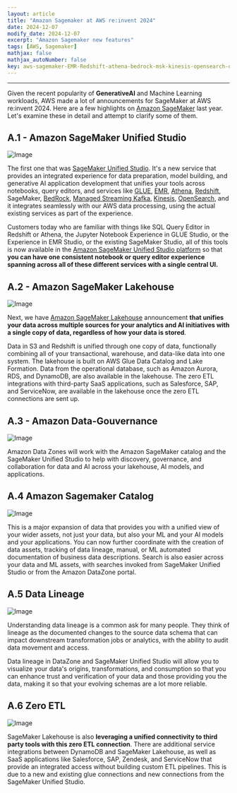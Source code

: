 ```yaml
---
layout: article
title: "Amazon Sagemaker at AWS re:invent 2024"
date: 2024-12-07
modify_date: 2024-12-07
excerpt: "Amazon Sagemaker new features"
tags: [AWS, Sagemaker]
mathjax: false
mathjax_autoNumber: false
key: aws-sagemaker-EMR-Redshift-athena-bedrock-msk-kinesis-opensearch-quicksight-tips
---
```


***

Given the recent popularity of **GenerativeAI** and Machine Learning workloads, AWS made a lot of announcements for SageMaker at AWS re:invent 2024. Here are a few highlights on [Amazon SageMaker](https://aws.amazon.com/sagemaker) last year.
Let's examine these in detail and attempt to clarify some of them.

## A.1 - Amazon SageMaker Unified Studio

![Image](https://github.com/user-attachments/assets/1bf57255-16ce-40e3-9e2c-cc51975bd7f2)

The first one that was [SageMaker Unified Studio](https://aws.amazon.com/sagemaker/unified-studio/). It's a new service that provides an integrated experience for data preparation, model building, and generative AI application development that unifies your tools across notebooks, query editors, and services like [GLUE](https://aws.amazon.com/glue/), [EMR](https://aws.amazon.com/emr/), [Athena](https://aws.amazon.com/athena/), [Redshift](https://aws.amazon.com/redshift/), SageMaker, [BedRock](https://aws.amazon.com/bedrock/), [Managed Streaming Kafka](https://aws.amazon.com/msk/), [Kinesis](https://aws.amazon.com/kinesis/), [OpenSearch](https://aws.amazon.com/opensearch-service/), and it integrates seamlessly with our AWS data processing, using the actual existing services as part of the experience.

Customers today who are familiar with things like SQL Query Editor in Redshift or Athena, the Jupyter Notebook Experience in GLUE Studio, or the Experience in EMR Studio, or the existing SageMaker Studio, all of this tools is now available in the [Amazon SageMaker Unified Studio platform](https://aws.amazon.com/sagemaker/unified-studio/) so that **you can have one consistent notebook or query editor experience spanning across all of these different services with a single central UI.**

## A.2 - Amazon SageMaker Lakehouse

![Image](https://github.com/user-attachments/assets/b4286695-dea3-4b6b-97cd-7e6aeb14a682)

Next, we have [Amazon SageMaker Lakehouse](https://aws.amazon.com/sagemaker/lakehouse/) announcement **that unifies your data across multiple sources for your analytics and AI initiatives with a single copy of data, regardless of how your data is stored**.

Data in S3 and Redshift is unified through one copy of data, functionally combining all of your transactional, warehouse, and data-like data into one system. The lakehouse is built on AWS Glue Data Catalog and Lake Formation. Data from the operational database, such as Amazon Aurora, RDS, and DynamoDB, are also available in the lakehouse. The zero ETL integrations with third-party SaaS applications, such as Salesforce, SAP, and ServiceNow, are available in the lakehouse once the zero ETL connections are sent up.

## A.3 - Amazon Data-Gouvernance

![Image](https://github.com/user-attachments/assets/22693f62-a0de-4393-8f3c-ff013875402f)

Amazon Data Zones will work with the Amazon SageMaker catalog and the SageMaker Unified Studio to help with discovery, governance, and collaboration for data and AI across your lakehouse, AI models, and applications.

## A.4 Amazon Sagemaker Catalog

![Image](https://github.com/user-attachments/assets/af3ee094-3dc8-4da0-90ed-831b7f365f67)

This is a major expansion of data that provides you with a unified view of your wider assets, not just your data, but also your ML and your AI models and your applications. You can now further coordinate with the creation of data assets, tracking of data lineage, manual, or ML automated documentation of business data descriptions. Search is also easier across your data and ML assets, with searches invoked from SageMaker Unified Studio or from the Amazon DataZone portal.

## A.5 Data Lineage

![Image](https://github.com/user-attachments/assets/a67155b0-1b8f-4775-92b2-b73cb1302666)

Understanding data lineage is a common ask for many people. They think of lineage as the documented changes to the source data schema that can impact downstream transformation jobs or analytics, with the ability to audit data movement and access. 

Data lineage in DataZone and SageMaker Unified Studio will allow you to visualize your data's origins, transformations, and consumption so that you can enhance trust and verification of your data and those providing you the data, making it so that your evolving schemas are a lot more reliable.

## A.6  Zero ETL

![Image](https://github.com/user-attachments/assets/83f67b15-1d7e-4d48-a692-831ac735b86f)

SageMaker Lakehouse is also **leveraging a unified connectivity to third party tools with this zero ETL connection**. There are additional service integrations between DynamoDB and SageMaker Lakehouse, as well as SaaS applications like Salesforce, SAP, Zendesk, and ServiceNow that provide an integrated access without building custom ETL pipelines. This is due to a new and existing glue connections and new connections from the SageMaker Unified Studio.

